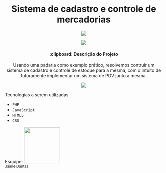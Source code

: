 <h1 align="center">Sistema de cadastro e controle de mercadorias</h1>
<p align="center">
  
  <img src="https://img.shields.io/badge/STATUS-EM%20DESENVOLVIMENTO-brightgreen">

<p align="center">
<img src=https://img.shields.io/github/stars/Jaime-Dantas?style=social>
</p>

  <h4 align="center">:clipboard: Descrição do Projeto</h4>
  <p align="center">  
  Usando uma padaria como exemplo prático, resolvemos contruir um sistema de cadastro e controle de estoque para a mesma, com o intuito de futuramente implementar um sistema de PDV junto a mesma.
  </p>
  
  <p align="center"><img src="https://user-images.githubusercontent.com/96748058/209453141-215687a0-4d98-4e8d-b3fb-493213a8cb8e.png"></p>
  
  Tecnologias a serem utilizadas
  
  - ``PHP``
  - ``JavaScript``
  - ``HTML5``
  - ``CSS``

  Esquipe:
[<img src="https://avatars.githubusercontent.com/u/96748058?v=4" width=115><br><sub>Jaime Dantas</sub>](https://github.com/Jaime-Dantas)